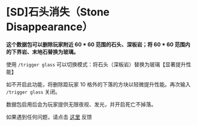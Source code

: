 # [SD]石头消失（Stone Disappearance）

**这个数据包可以删除玩家附近 60 * 60 范围的石头、深板岩；将 60 * 60 范围内的下界岩、末地石替换为玻璃。**

使用 `/trigger glass` 可以切换模式：将石头（深板岩）替换为玻璃【显著提升性能】

如不开启此功能，将删除距玩家 10 格外的下落的方块以轻微提升性能。再次输入 `/trigger glass` 关闭。

数据包启用后会为玩家提供无限夜视、发光，并开启死亡不掉落。

如果遇到任何问题，请点击 [这里](https://github.com/WhiteElephant-abc/datapack/issues/new/choose) 反馈
